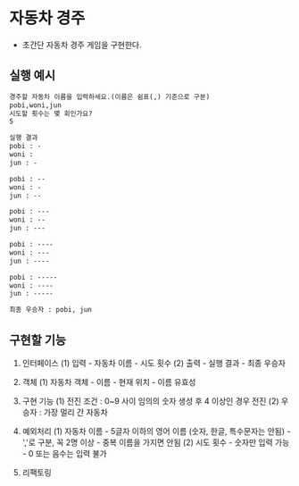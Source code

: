 # 자동차 경주
- 초간단 자동차 경주 게임을 구현한다.

## 실행 예시
```md
경주할 자동차 이름을 입력하세요.(이름은 쉼표(,) 기준으로 구분)
pobi,woni,jun
시도할 횟수는 몇 회인가요?
5

실행 결과
pobi : -
woni :
jun : -

pobi : --
woni : -
jun : --

pobi : ---
woni : --
jun : ---

pobi : ----
woni : ---
jun : ----

pobi : -----
woni : ----
jun : -----

최종 우승자 : pobi, jun
```

## 구현할 기능
1. 인터페이스
    (1) 입력
        - 자동차 이름
        - 시도 횟수
    (2) 출력
        - 실행 결과
        - 최종 우승자

2. 객체
    (1) 자동차 객체
        - 이름
        - 현재 위치
        - 이름 유효성

3. 구현 기능
    (1) 전진 조건 : 0~9 사이 임의의 숫자 생성 후 4 이상인 경우 전진
    (2) 우승자 : 가장 멀리 간 자동차

4. 예외처리
    (1) 자동차 이름
        - 5글자 이하의 영어 이름 (숫자, 한글, 특수문자는 안됨)
        - ','로 구분, 꼭 2명 이상
        - 중복 이름을 가지면 안됨
    (2) 시도 횟수
        - 숫자만 입력 가능
        - 0 또는 음수는 입력 불가

5. 리팩토링
